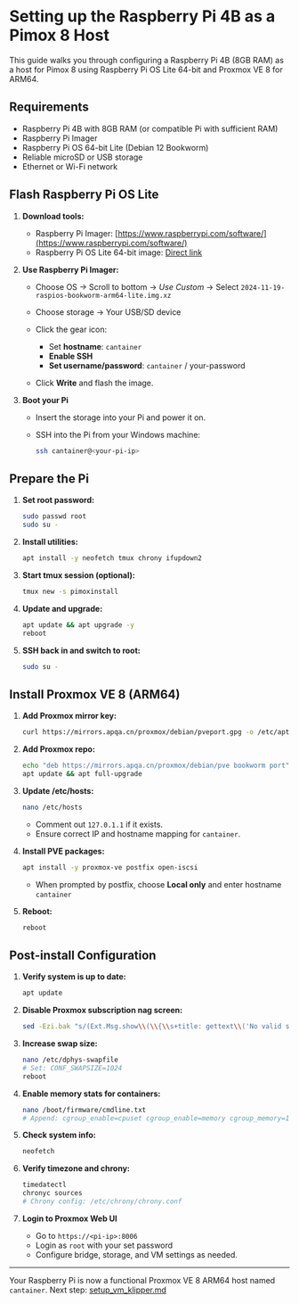# Setting up the Raspberry Pi 4B as a Pimox 8 Host

This guide walks you through configuring a Raspberry Pi 4B (8GB RAM) as a host for Pimox 8 using Raspberry Pi OS Lite 64-bit and Proxmox VE 8 for ARM64.

## Requirements

* Raspberry Pi 4B with 8GB RAM (or compatible Pi with sufficient RAM)
* Raspberry Pi Imager
* Raspberry Pi OS 64-bit Lite (Debian 12 Bookworm)
* Reliable microSD or USB storage
* Ethernet or Wi-Fi network

## Flash Raspberry Pi OS Lite

1. **Download tools:**

   * Raspberry Pi Imager: [https://www.raspberrypi.com/software/](https://www.raspberrypi.com/software/)
   * Raspberry Pi OS Lite 64-bit image: [Direct link](https://www.raspberrypi.com/software/operating-systems/#raspberry-pi-os-64-bit)

2. **Use Raspberry Pi Imager:**

   * Choose OS → Scroll to bottom → *Use Custom* → Select `2024-11-19-raspios-bookworm-arm64-lite.img.xz`
   * Choose storage → Your USB/SD device
   * Click the gear icon:

     * Set **hostname**: `cantainer`
     * **Enable SSH**
     * **Set username/password**: `cantainer` / your-password
   * Click **Write** and flash the image.

3. **Boot your Pi**

   * Insert the storage into your Pi and power it on.
   * SSH into the Pi from your Windows machine:

     ```bash
     ssh cantainer@<your-pi-ip>
     ```

## Prepare the Pi

1. **Set root password:**

   ```bash
   sudo passwd root
   sudo su -
   ```

2. **Install utilities:**

   ```bash
   apt install -y neofetch tmux chrony ifupdown2
   ```

3. **Start tmux session (optional):**

   ```bash
   tmux new -s pimoxinstall
   ```

4. **Update and upgrade:**

   ```bash
   apt update && apt upgrade -y
   reboot
   ```

5. **SSH back in and switch to root:**

   ```bash
   sudo su -
   ```

## Install Proxmox VE 8 (ARM64)

1. **Add Proxmox mirror key:**

   ```bash
   curl https://mirrors.apqa.cn/proxmox/debian/pveport.gpg -o /etc/apt/trusted.gpg.d/pveport.gpg
   ```

2. **Add Proxmox repo:**

   ```bash
   echo "deb https://mirrors.apqa.cn/proxmox/debian/pve bookworm port" > /etc/apt/sources.list.d/pveport.list
   apt update && apt full-upgrade
   ```

3. **Update /etc/hosts:**

   ```bash
   nano /etc/hosts
   ```

   * Comment out `127.0.1.1` if it exists.
   * Ensure correct IP and hostname mapping for `cantainer`.

4. **Install PVE packages:**

   ```bash
   apt install -y proxmox-ve postfix open-iscsi
   ```

   * When prompted by postfix, choose **Local only** and enter hostname `cantainer`

5. **Reboot:**

   ```bash
   reboot
   ```

## Post-install Configuration

1. **Verify system is up to date:**

   ```bash
   apt update
   ```

2. **Disable Proxmox subscription nag screen:**

   ```bash
   sed -Ezi.bak "s/(Ext.Msg.show\\(\\{\\s+title: gettext\\('No valid sub)/void\\(\\{ \\/\\/\\1/g" /usr/share/javascript/proxmox-widget-toolkit/proxmoxlib.js && systemctl restart pveproxy.service
   ```

3. **Increase swap size:**

   ```bash
   nano /etc/dphys-swapfile
   # Set: CONF_SWAPSIZE=1024
   reboot
   ```

4. **Enable memory stats for containers:**

   ```bash
   nano /boot/firmware/cmdline.txt
   # Append: cgroup_enable=cpuset cgroup_enable=memory cgroup_memory=1
   ```

5. **Check system info:**

   ```bash
   neofetch
   ```

6. **Verify timezone and chrony:**

   ```bash
   timedatectl
   chronyc sources
   # Chrony config: /etc/chrony/chrony.conf
   ```

7. **Login to Proxmox Web UI**

   * Go to `https://<pi-ip>:8006`
   * Login as `root` with your set password
   * Configure bridge, storage, and VM settings as needed.

---

Your Raspberry Pi is now a functional Proxmox VE 8 ARM64 host named `cantainer`. Next step: [setup\_vm\_klipper.md](./setup_vm_klipper.md)
